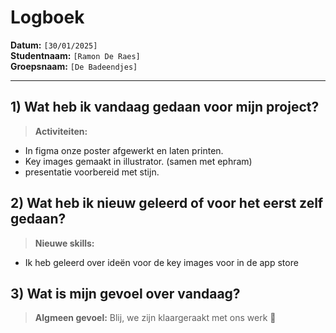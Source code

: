 # Logboek

**Datum:** `[30/01/2025]`  
**Studentnaam:** `[Ramon De Raes]`  
**Groepsnaam:** `[De Badeendjes]`

---

## 1) Wat heb ik vandaag gedaan voor mijn project?

> **Activiteiten:**
- In figma onze poster afgewerkt en laten printen.
- Key images gemaakt in illustrator. (samen met ephram)
- presentatie voorbereid met stijn.

## 2) Wat heb ik nieuw geleerd of voor het eerst zelf gedaan?

> **Nieuwe skills:**
- Ik heb geleerd over ideën voor de key images voor in de app store


## 3) Wat is mijn gevoel over vandaag?

> **Algmeen gevoel:**
Blij, we zijn klaargeraakt met ons werk 🙂
